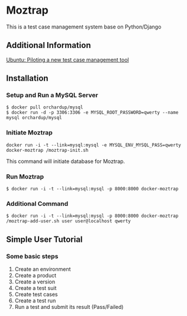 # Moztrap

This is a test case management system base on Python/Django

## Additional Information

[Ubuntu: Piloting a new test case management tool](https://blueprints.launchpad.net/ubuntu/+spec/other-p-qa-test-case-management-tool)

## Installation

### Setup and Run a MySQL Server

``` shell
$ docker pull orchardup/mysql
$ docker run -d -p 3306:3306 -e MYSQL_ROOT_PASSWORD=qwerty --name mysql orchardup/mysql
```

### Initiate Moztrap

``` shell
docker run -i -t --link=mysql:mysql -e MYSQL_ENV_MYSQL_PASS=qwerty docker-moztrap /moztrap-init.sh
```

This command will initiate database for Moztrap.

### Run Moztrap

``` shell
$ docker run -i -t --link=mysql:mysql -p 8000:8000 docker-moztrap
```

### Additional Command

``` shell
$ docker run -i -t --link=mysql:mysql -p 8000:8000 docker-moztrap /moztrap-add-user.sh user user@localhost qwerty
```

## Simple User Tutorial

### Some basic steps

1. Create an environment
2. Create a product
3. Create a version
4. Create a test suit
5. Create test cases
6. Create a test run
7. Run a test and submit its result (Pass/Failed)
